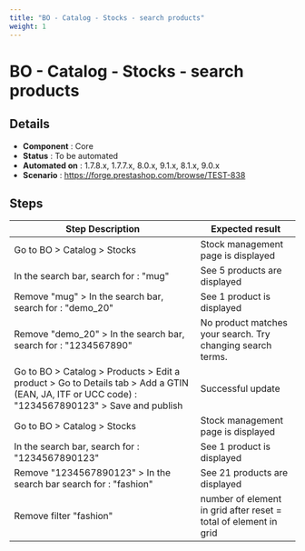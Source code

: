 ```yaml
---
title: "BO - Catalog - Stocks - search products"
weight: 1
---
```


# BO - Catalog - Stocks - search products
## Details
* **Component** : Core
* **Status** : To be automated
* **Automated on** : 1.7.8.x, 1.7.7.x, 8.0.x, 9.1.x, 8.1.x, 9.0.x
* **Scenario** : https://forge.prestashop.com/browse/TEST-838

## Steps
| Step Description | Expected result |
| ----- | ----- |
| Go to BO > Catalog > Stocks | Stock management page is displayed |
| In the search bar, search for : "mug" | See 5 products are displayed |
| Remove "mug" > In the search bar, search for : "demo_20" | See 1 product is displayed |
| Remove "demo_20" > In the search bar, search for : "1234567890" | No product matches your search. Try changing search terms. |
| Go to BO > Catalog > Products > Edit a product > Go to Details tab > Add a GTIN (EAN, JA, ITF or UCC code) : "1234567890123" > Save and publish | Successful update |
| Go to BO > Catalog > Stocks | Stock management page is displayed |
| In the search bar, search for : "1234567890123" | See 1 product is displayed |
| Remove "1234567890123" > In the search bar search for : "fashion" | See 21 products are displayed |
| Remove filter "fashion" | number of element in grid after reset = total of element in grid |
